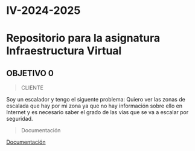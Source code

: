 # IV-2024-2025
# Repositorio para la asignatura Infraestructura Virtual
## OBJETIVO 0
> CLIENTE

Soy un escalador y tengo el siguente problema: Quiero ver las zonas de escalada que hay por mi zona ya que no hay información sobre ello en Internet y es necesario saber el grado de las vías que se va a escalar por seguridad.

> Documentación

[Documentación](https://github.com/FabriConde/IV-2024-2025/tree/objetivo_0-v0.0.1/Documentaci%C3%B3n)
